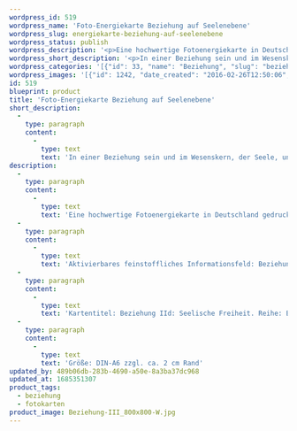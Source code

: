 ```yaml
---
wordpress_id: 519
wordpress_name: 'Foto-Energiekarte Beziehung auf Seelenebene'
wordpress_slug: energiekarte-beziehung-auf-seelenebene
wordpress_status: publish
wordpress_description: '<p>Eine hochwertige Fotoenergiekarte in Deutschland gedruckt und in Handarbeit laminiert.  Sie ist in Postkartengröße (DIN-A6) gut zu transportieren und kann auch auf den Körper aufgelegt werden.</p><p>Aktivierbares feinstoffliches Informationsfeld: Beziehung - Liebe - Unabhängigkeit - Freiheit - Ich bin - Individualität: In Kontakt zu sein und hierbei klar und ehrlich mit sich und seinen Beziehungspartnern sein. In einer Beziehung sein und auf der Ebene, die Seele oder Wesenskern genannt wird, unabhängig sein. Speziell bei einer als eng erlebten Verbindung zu einem Menschen, die bis in die Tiefe der eigenen Person zu gehen scheint, in einer stimmigen Verbindung sein (in Bezug zu Seelenfamilie, Seelenbruder etc.).</p><p>Kartentitel: Beziehung IId: Seelische Freiheit. Reihe: Beziehung.</p><p>Größe: DIN-A6 zzgl. ca. 2 cm Rand<br />Andere Formate sind individuell für Sie innerhalb weniger Tage herstellbar. Bitte kontaktieren Sie uns hierfür unter <a href="mailto:info@elvedenverlag.de">info@elvedenverlag.de</a>.</p><p><a href="https://my.feenbaum.de/anwendung-energiebilder-foto-laminiert/">Anwendungshinweise</a></p>'
wordpress_short_description: '<p>In einer Beziehung sein und im Wesenskern, der Seele, unabhängig sein<br /><em>Hinweis: Das Wasserzeichen „Elveden Verlag Energiebild“ wird nicht mit gedruckt</em></p>'
wordpress_categories: '[{"id": 33, "name": "Beziehung", "slug": "beziehung"}, {"id": 23, "name": "Fotokarten", "slug": "fotokarten"}]'
wordpress_images: '[{"id": 1242, "date_created": "2016-02-26T12:50:06", "date_created_gmt": "2016-02-26T10:50:06", "date_modified": "2016-02-26T12:50:06", "date_modified_gmt": "2016-02-26T10:50:06", "src": "https://my.feenbaum.de/wp-content/uploads/2016/02/Beziehung-III_800x800-W.jpg", "name": "Beziehung-III_800x800-W", "alt": ""}]'
id: 519
blueprint: product
title: 'Foto-Energiekarte Beziehung auf Seelenebene'
short_description:
  -
    type: paragraph
    content:
      -
        type: text
        text: 'In einer Beziehung sein und im Wesenskern, der Seele, unabhängig sein'
description:
  -
    type: paragraph
    content:
      -
        type: text
        text: 'Eine hochwertige Fotoenergiekarte in Deutschland gedruckt und in Handarbeit laminiert.  Sie ist in Postkartengröße (DIN-A6) gut zu transportieren und kann auch auf den Körper aufgelegt werden.'
  -
    type: paragraph
    content:
      -
        type: text
        text: 'Aktivierbares feinstoffliches Informationsfeld: Beziehung - Liebe - Unabhängigkeit - Freiheit - Ich bin - Individualität: In Kontakt zu sein und hierbei klar und ehrlich mit sich und seinen Beziehungspartnern sein. In einer Beziehung sein und auf der Ebene, die Seele oder Wesenskern genannt wird, unabhängig sein. Speziell bei einer als eng erlebten Verbindung zu einem Menschen, die bis in die Tiefe der eigenen Person zu gehen scheint, in einer stimmigen Verbindung sein (in Bezug zu Seelenfamilie, Seelenbruder etc.).'
  -
    type: paragraph
    content:
      -
        type: text
        text: 'Kartentitel: Beziehung IId: Seelische Freiheit. Reihe: Beziehung.'
  -
    type: paragraph
    content:
      -
        type: text
        text: 'Größe: DIN-A6 zzgl. ca. 2 cm Rand'
updated_by: 489b06db-283b-4690-a50e-8a3ba37dc968
updated_at: 1685351307
product_tags:
  - beziehung
  - fotokarten
product_image: Beziehung-III_800x800-W.jpg
---
```

